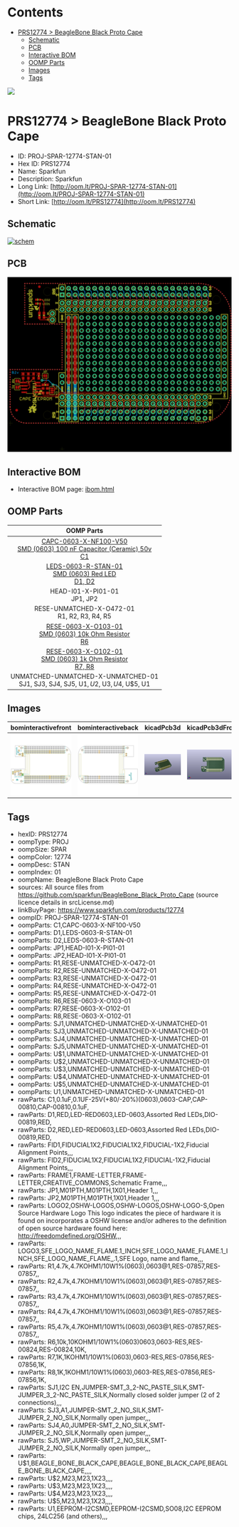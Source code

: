 



Contents
========

* [PRS12774 > BeagleBone Black Proto Cape](#prs12774--beaglebone-black-proto-cape)
	* [Schematic](#schematic)
	* [PCB](#pcb)
	* [Interactive BOM](#interactive-bom)
	* [OOMP Parts](#oomp-parts)
	* [Images](#images)
	* [Tags](#tags)
  
![][im]
# PRS12774 > BeagleBone Black Proto Cape

- ID: PROJ-SPAR-12774-STAN-01
- Hex ID: PRS12774
- Name: Sparkfun
- Description: Sparkfun
- Long Link: [http://oom.lt/PROJ-SPAR-12774-STAN-01](http://oom.lt/PROJ-SPAR-12774-STAN-01)
- Short Link: [http://oom.lt/PRS12774](http://oom.lt/PRS12774)

## Schematic
  
[![schem](eagleSchemImage.png)](eagleSchemImage.png)
## PCB
  
[![pcb](eagleImage.png)](eagleImage.png)
## Interactive BOM

- Interactive BOM page: [ibom.html](https://htmlpreview.github.io/?https://github.com/oomlout/oomlout_OOMP_projects/blob/main/PROJ-SPAR-12774-STAN-01/kicad/bom/ibom.html)

## OOMP Parts
  

|OOMP Parts|
| :---: |
|[CAPC-0603-X-NF100-V50<br> SMD (0603) 100 nF Capacitor (Ceramic) 50v<br> C1](https://github.com/oomlout/oomlout_OOMP_parts/tree/main/CAPC-0603-X-NF100-V50/)|
|[LEDS-0603-R-STAN-01<br> SMD (0603) Red LED<br> D1, D2](https://github.com/oomlout/oomlout_OOMP_parts/tree/main/LEDS-0603-R-STAN-01/)|
|HEAD-I01-X-PI01-01<BR>JP1, JP2|
|RESE-UNMATCHED-X-O472-01<BR>R1, R2, R3, R4, R5|
|[RESE-0603-X-O103-01<br> SMD (0603) 10k Ohm Resistor<br> R6](https://github.com/oomlout/oomlout_OOMP_parts/tree/main/RESE-0603-X-O103-01/)|
|[RESE-0603-X-O102-01<br> SMD (0603) 1k Ohm Resistor<br> R7, R8](https://github.com/oomlout/oomlout_OOMP_parts/tree/main/RESE-0603-X-O102-01/)|
|UNMATCHED-UNMATCHED-X-UNMATCHED-01<BR>SJ1, SJ3, SJ4, SJ5, U$1, U$2, U$3, U$4, U$5, U1|

## Images
  
  

|bominteractivefront|bominteractiveback|kicadPcb3d|kicadPcb3dFront|kicadPcb3dBack|eagleImage|eagleSchemImage|pcbdraw|pcbdrawback|
| :---: | :---: | :---: | :---: | :---: | :---: | :---: | :---: | :---: |
|[![bominteractivefront](bomFront_140.png)](bomFront.png)|[![bominteractiveback](bomBack_140.png)](bomBack.png)|[![kicadPcb3d](kicadPcb3d_140.png)](kicadPcb3d.png)|[![kicadPcb3dFront](kicadPcb3dFront_140.png)](kicadPcb3dFront.png)|[![kicadPcb3dBack](kicadPcb3dBack_140.png)](kicadPcb3dBack.png)|[![eagleImage](eagleImage_140.png)](eagleImage.png)|[![eagleSchemImage](eagleSchemImage_140.png)](eagleSchemImage.png)|[![pcbdraw](pcbdraw_140.png)](pcbdraw.png)|[![pcbdrawback](pcbdrawBack_140.png)](pcbdrawBack.png)|

## Tags

- hexID: PRS12774
- oompType: PROJ
- oompSize: SPAR
- oompColor: 12774
- oompDesc: STAN
- oompIndex: 01
- oompName: BeagleBone Black Proto Cape
- sources: All source files from https://github.com/sparkfun/BeagleBone_Black_Proto_Cape (source licence details in srcLicense.md)
- linkBuyPage: https://www.sparkfun.com/products/12774
- oompID: PROJ-SPAR-12774-STAN-01
- oompParts: C1,CAPC-0603-X-NF100-V50
- oompParts: D1,LEDS-0603-R-STAN-01
- oompParts: D2,LEDS-0603-R-STAN-01
- oompParts: JP1,HEAD-I01-X-PI01-01
- oompParts: JP2,HEAD-I01-X-PI01-01
- oompParts: R1,RESE-UNMATCHED-X-O472-01
- oompParts: R2,RESE-UNMATCHED-X-O472-01
- oompParts: R3,RESE-UNMATCHED-X-O472-01
- oompParts: R4,RESE-UNMATCHED-X-O472-01
- oompParts: R5,RESE-UNMATCHED-X-O472-01
- oompParts: R6,RESE-0603-X-O103-01
- oompParts: R7,RESE-0603-X-O102-01
- oompParts: R8,RESE-0603-X-O102-01
- oompParts: SJ1,UNMATCHED-UNMATCHED-X-UNMATCHED-01
- oompParts: SJ3,UNMATCHED-UNMATCHED-X-UNMATCHED-01
- oompParts: SJ4,UNMATCHED-UNMATCHED-X-UNMATCHED-01
- oompParts: SJ5,UNMATCHED-UNMATCHED-X-UNMATCHED-01
- oompParts: U$1,UNMATCHED-UNMATCHED-X-UNMATCHED-01
- oompParts: U$2,UNMATCHED-UNMATCHED-X-UNMATCHED-01
- oompParts: U$3,UNMATCHED-UNMATCHED-X-UNMATCHED-01
- oompParts: U$4,UNMATCHED-UNMATCHED-X-UNMATCHED-01
- oompParts: U$5,UNMATCHED-UNMATCHED-X-UNMATCHED-01
- oompParts: U1,UNMATCHED-UNMATCHED-X-UNMATCHED-01
- rawParts: C1,0.1uF,0.1UF-25V(+80/-20%)(0603),0603-CAP,CAP-00810,CAP-00810,0.1uF,
- rawParts: D1,RED,LED-RED0603,LED-0603,Assorted Red LEDs,DIO-00819,RED,
- rawParts: D2,RED,LED-RED0603,LED-0603,Assorted Red LEDs,DIO-00819,RED,
- rawParts: FID1,FIDUCIAL1X2,FIDUCIAL1X2,FIDUCIAL-1X2,Fiducial Alignment Points,,,
- rawParts: FID2,FIDUCIAL1X2,FIDUCIAL1X2,FIDUCIAL-1X2,Fiducial Alignment Points,,,
- rawParts: FRAME1,FRAME-LETTER,FRAME-LETTER,CREATIVE_COMMONS,Schematic Frame,,,
- rawParts: JP1,M01PTH,M01PTH,1X01,Header 1,,,
- rawParts: JP2,M01PTH,M01PTH,1X01,Header 1,,,
- rawParts: LOGO2,OSHW-LOGOS,OSHW-LOGOS,OSHW-LOGO-S,Open Source Hardware Logo This logo indicates the piece of hardware it is found on incorporates a OSHW license and/or adheres to the definition of open source hardware found here: http://freedomdefined.org/OSHW,,,
- rawParts: LOGO3,SFE_LOGO_NAME_FLAME.1_INCH,SFE_LOGO_NAME_FLAME.1_INCH,SFE_LOGO_NAME_FLAME_.1,SFE Logo, name and flame,,,
- rawParts: R1,4.7k,4.7KOHM1/10W1%(0603),0603@1,RES-07857,RES-07857,,
- rawParts: R2,4.7k,4.7KOHM1/10W1%(0603),0603@1,RES-07857,RES-07857,,
- rawParts: R3,4.7k,4.7KOHM1/10W1%(0603),0603@1,RES-07857,RES-07857,,
- rawParts: R4,4.7k,4.7KOHM1/10W1%(0603),0603@1,RES-07857,RES-07857,,
- rawParts: R5,4.7k,4.7KOHM1/10W1%(0603),0603@1,RES-07857,RES-07857,,
- rawParts: R6,10k,10KOHM1/10W1%(0603)0603,0603-RES,RES-00824,RES-00824,10K,
- rawParts: R7,1K,1KOHM1/10W1%(0603),0603-RES,RES-07856,RES-07856,1K,
- rawParts: R8,1K,1KOHM1/10W1%(0603),0603-RES,RES-07856,RES-07856,1K,
- rawParts: SJ1,I2C EN,JUMPER-SMT_3_2-NC_PASTE_SILK,SMT-JUMPER_3_2-NC_PASTE_SILK,Normally closed solder jumper (2 of 2 connections),,,
- rawParts: SJ3,A1,JUMPER-SMT_2_NO_SILK,SMT-JUMPER_2_NO_SILK,Normally open jumper,,,
- rawParts: SJ4,A0,JUMPER-SMT_2_NO_SILK,SMT-JUMPER_2_NO_SILK,Normally open jumper,,,
- rawParts: SJ5,WP,JUMPER-SMT_2_NO_SILK,SMT-JUMPER_2_NO_SILK,Normally open jumper,,,
- rawParts: U$1,BEAGLE_BONE_BLACK_CAPE,BEAGLE_BONE_BLACK_CAPE,BEAGLE_BONE_BLACK_CAPE,,,,
- rawParts: U$2,M23,M23,1X23,,,,
- rawParts: U$3,M23,M23,1X23,,,,
- rawParts: U$4,M23,M23,1X23,,,,
- rawParts: U$5,M23,M23,1X23,,,,
- rawParts: U1,EEPROM-I2CSMD,EEPROM-I2CSMD,SO08,I2C EEPROM chips, 24LC256 (and others),,,



[im]: kicadPcb3d_450.png
